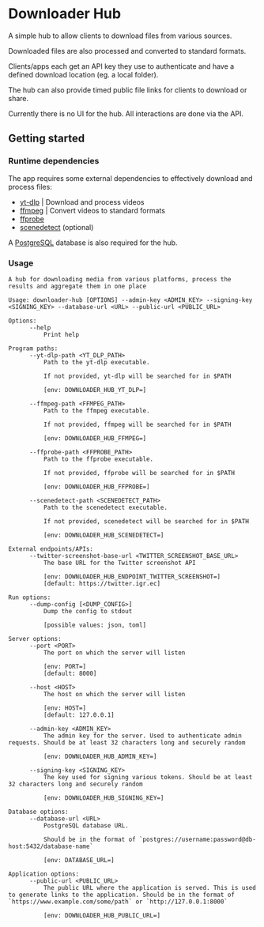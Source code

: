# Downloader Hub

A simple hub to allow clients to download files from various sources.

Downloaded files are also processed and converted to standard formats.

Clients/apps each get an API key they use to authenticate and have a defined download location (eg. a local folder).

The hub can also provide timed public file links for clients to download or share.

Currently there is no UI for the hub. All interactions are done via the API.

## Getting started

### Runtime dependencies

The app requires some external dependencies to effectively download and process files:
- [yt-dlp](https://github.com/yt-dlp/yt-dlp) | Download and process videos
- [ffmpeg](https://ffmpeg.org/) | Convert videos to standard formats
- [ffprobe](https://ffmpeg.org/ffprobe.html)
- [scenedetect](https://scenedetect.com) (optional)

A [PostgreSQL](https://www.postgresql.org/) database is also required for the hub.

### Usage
```
A hub for downloading media from various platforms, process the results and aggregate them in one place

Usage: downloader-hub [OPTIONS] --admin-key <ADMIN_KEY> --signing-key <SIGNING_KEY> --database-url <URL> --public-url <PUBLIC_URL>

Options:
      --help
          Print help

Program paths:
      --yt-dlp-path <YT_DLP_PATH>
          Path to the yt-dlp executable.
          
          If not provided, yt-dlp will be searched for in $PATH
          
          [env: DOWNLOADER_HUB_YT_DLP=]

      --ffmpeg-path <FFMPEG_PATH>
          Path to the ffmpeg executable.
          
          If not provided, ffmpeg will be searched for in $PATH
          
          [env: DOWNLOADER_HUB_FFMPEG=]

      --ffprobe-path <FFPROBE_PATH>
          Path to the ffprobe executable.
          
          If not provided, ffprobe will be searched for in $PATH
          
          [env: DOWNLOADER_HUB_FFPROBE=]

      --scenedetect-path <SCENEDETECT_PATH>
          Path to the scenedetect executable.
          
          If not provided, scenedetect will be searched for in $PATH
          
          [env: DOWNLOADER_HUB_SCENEDETECT=]

External endpoints/APIs:
      --twitter-screenshot-base-url <TWITTER_SCREENSHOT_BASE_URL>
          The base URL for the Twitter screenshot API
          
          [env: DOWNLOADER_HUB_ENDPOINT_TWITTER_SCREENSHOT=]
          [default: https://twitter.igr.ec]

Run options:
      --dump-config [<DUMP_CONFIG>]
          Dump the config to stdout
          
          [possible values: json, toml]

Server options:
      --port <PORT>
          The port on which the server will listen
          
          [env: PORT=]
          [default: 8000]

      --host <HOST>
          The host on which the server will listen
          
          [env: HOST=]
          [default: 127.0.0.1]

      --admin-key <ADMIN_KEY>
          The admin key for the server. Used to authenticate admin requests. Should be at least 32 characters long and securely random
          
          [env: DOWNLOADER_HUB_ADMIN_KEY=]

      --signing-key <SIGNING_KEY>
          The key used for signing various tokens. Should be at least 32 characters long and securely random
          
          [env: DOWNLOADER_HUB_SIGNING_KEY=]

Database options:
      --database-url <URL>
          PostgreSQL database URL.
          
          Should be in the format of `postgres://username:password@db-host:5432/database-name`
          
          [env: DATABASE_URL=]

Application options:
      --public-url <PUBLIC_URL>
          The public URL where the application is served. This is used to generate links to the application. Should be in the format of `https://www.example.com/some/path` or `http://127.0.0.1:8000`
          
          [env: DOWNLOADER_HUB_PUBLIC_URL=]
```